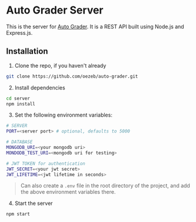 # Auto Grader Server

This is the server for [Auto Grader](../README.md). It is a REST API built using Node.js and Express.js.

## Installation

1. Clone the repo, if you haven't already
```sh
git clone https://github.com/oezeb/auto-grader.git
```
2. Install dependencies
```sh
cd server
npm install
```
3. Set the following environment variables:
```sh
# SERVER
PORT=<server port> # optional, defaults to 5000

# DATABASE
MONGODB_URI=<your mongodb uri>
MONDODB_TEST_URI=<mongodb uri for testing> 

# JWT TOKEN for authentication
JWT_SECRET=<your jwt secret>
JWT_LIFETIME=<jwt lifetime in seconds>
```
> Can also create a `.env` file in the root directory of the project, and add the above environment variables there.
4. Start the server
```sh
npm start
```
